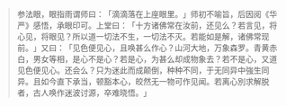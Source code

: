 
> 参法眼，眼指雨谓师曰：​「滴滴落在上座眼里。​」师初不喻旨，后因阅《华严》感悟，承眼印可。上堂曰：​「十方诸佛常在汝前，还见么？若言见，将心见，将眼见？所以道一切法不生，一切法不灭。若能如是解，诸佛常现前。​」又曰：​「见色便见心，且唤甚么作心？山河大地，万象森罗。青黄赤白，男女等相，是心不是心？若是心，为甚么却成物象去？若不是心，又道见色便见心。还会么？只为迷此而成颠倒，种种不同，于无同异中強生同异。且如今直下承当，顿豁本心，皎然无一物可作见闻。若离心別求解脱者，古人唤作迷波讨源，卒难晓悟。​」
